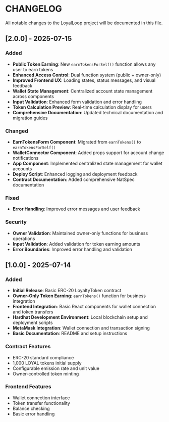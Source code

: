 # CHANGELOG

All notable changes to the LoyalLoop project will be documented in this file.

## [2.0.0] - 2025-07-15

### Added
- **Public Token Earning**: New `earnTokensForSelf()` function allows any user to earn tokens
- **Enhanced Access Control**: Dual function system (public + owner-only)
- **Improved Frontend UX**: Loading states, status messages, and visual feedback
- **Wallet State Management**: Centralized account state management across components
- **Input Validation**: Enhanced form validation and error handling
- **Token Calculation Preview**: Real-time calculation display for users
- **Comprehensive Documentation**: Updated technical documentation and migration guides

### Changed
- **EarnTokensForm Component**: Migrated from `earnTokens()` to `earnTokensForSelf()`
- **WalletConnector Component**: Added props support for account change notifications
- **App Component**: Implemented centralized state management for wallet accounts
- **Deploy Script**: Enhanced logging and deployment feedback
- **Contract Documentation**: Added comprehensive NatSpec documentation

### Fixed
- **Error Handling**: Improved error messages and user feedback

### Security
- **Owner Validation**: Maintained owner-only functions for business operations
- **Input Validation**: Added validation for token earning amounts
- **Error Boundaries**: Improved error handling and validation

## [1.0.0] - 2025-07-14

### Added
- **Initial Release**: Basic ERC-20 LoyaltyToken contract
- **Owner-Only Token Earning**: `earnTokens()` function for business integration
- **Frontend Integration**: Basic React components for wallet connection and token transfers
- **Hardhat Development Environment**: Local blockchain setup and deployment scripts
- **MetaMask Integration**: Wallet connection and transaction signing
- **Basic Documentation**: README and setup instructions

### Contract Features
- ERC-20 standard compliance
- 1,000 LOYAL tokens initial supply
- Configurable emission rate and unit value
- Owner-controlled token minting

### Frontend Features
- Wallet connection interface
- Token transfer functionality
- Balance checking
- Basic error handling

